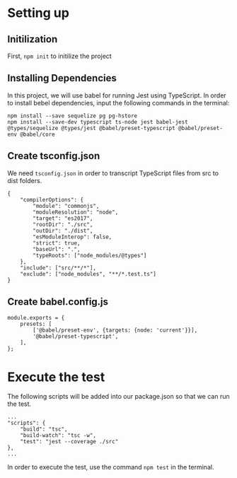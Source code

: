 # Setting up

## Initilization
First, `npm init` to initilize the project

## Installing Dependencies
In this project, we will use babel for running Jest using TypeScript. In order to install bebel dependencies, input the following commands in the terminal:
```
npm install --save sequelize pg pg-hstore
npm install --save-dev typescript ts-node jest babel-jest @types/sequelize @types/jest @babel/preset-typescript @babel/preset-env @babel/core
```

## Create tsconfig.json
We need `tsconfig.json` in order to transcript TypeScript files from src to dist folders.
```
{
    "compilerOptions": {
        "module": "commonjs",
        "moduleResolution": "node",
        "target": "es2017",
        "rootDir": "./src",
        "outDir": "./dist",
        "esModuleInterop": false,
        "strict": true,
        "baseUrl": ".",
        "typeRoots": ["node_modules/@types"]
    },
    "include": ["src/**/*"],
    "exclude": ["node_modules", "**/*.test.ts"]
}
```

## Create babel.config.js
```
module.exports = {
    presets: [
        ['@babel/preset-env', {targets: {node: 'current'}}],
        '@babel/preset-typescript',
    ],
};
```

# Execute the test
The following scripts will be added into our package.json so that we can run the test.
```
...
"scripts": {
    "build": "tsc",
    "build-watch": "tsc -w",
    "test": "jest --coverage ./src"
},
...
```

In order to execute the test, use the command `npm test` in the terminal.
